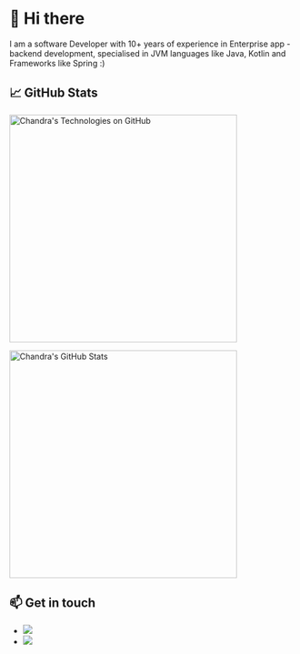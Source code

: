 # 👋 Hi there 
I am a software Developer with 10+ years of experience in Enterprise app - backend development, specialised in JVM languages like Java, Kotlin and Frameworks like Spring :) 

## &#x1f4c8; GitHub Stats

<a href="https://github.com/soumencemk">
  <img align="center" src="https://github-readme-stats.vercel.app/api?username=soumencemk&show_icons=true&include_all_commits=true&title_color=2aa889&text_color=99d1ce&icon_color=2bbc8a&bg_color=0c1014&" alt="Chandra's Technologies on GitHub" width="400"/></a>
  
<p/>

<a href="https://github.com/soumencemk">
  <img align="center" src="https://github-readme-stats.vercel.app/api/top-langs/?username=soumencemk&title_color=2aa889&text_color=99d1ce&icon_color=2bbc8a&bg_color=0c1014&langs_count=8&layout=compact&hide=shell,css&theme=material-palenight" alt="Chandra's GitHub Stats" width="400"/></a>

<p/>


## 📫 Get in touch

- [<img src="https://img.shields.io/badge/Twitter-itssoumen-blue?style=plastic&logo=twitter">](https://twitter.com/itssoumen)
- [<img src="https://img.shields.io/badge/Linkedin-itssoumen-blue?style=plastic&logo=linkedin">](https://www.linkedin.com/in/itssoumen/)
